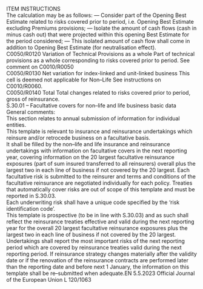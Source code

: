  
ITEM  INSTRUCTIONS  
The calculation may be as follows: 
— Consider part of the Opening Best Estimate related to risks covered prior to 
period, i.e. Opening Best Estimate excluding Premiums provisions; 
— Isolate the amount of cash flows (cash in minus cash out) that were projected 
within this opening Best Estimate for the period considered; 
— This isolated amount of cash flow shall come in addition to Opening Best 
Estimate (for neutralisation effect).  
C0050/R0120  Variation of Technical 
Provisions as a whole  Part of technical provisions as a whole corresponding to risks covered prior to 
period. 
See comment on C0010/R0050  
C0050/R0130  Net variation for index-linked 
and unit-linked business  This cell is deemed not applicable for Non–Life 
See instructions on C0010/R0060.  
C0050/R0140  Total  Total changes related to risks covered prior to period, gross of reinsurance.  
S.30.01 – Facultative covers for non–life and life business basic data  
General comments:  
This section relates to annual submission of information for individual entities.  
This template is relevant to insurance and reinsurance undertakings which reinsure and/or retrocede business on a 
facultative basis.  
It shall be filled by the non–life and life insurance and reinsurance undertakings with information on facultative covers 
in the next reporting year, covering information on the 20 largest facultative reinsurance exposures (part of sum insured 
transferred to all reinsurers) overall plus the largest two in each line of business if not covered by the 20 largest. Each 
facultative risk is submitted to the reinsurer and terms and conditions of the facultative reinsurance are negotiated 
individually for each policy. Treaties that automatically cover risks are out of scope of this template and must be 
reported in S.30.03.  
Each underwriting risk shall have a unique code specified by the ‘risk identification code’.  
This template is prospective (to be in line with S.30.03) and as such shall reflect the reinsurance treaties effective and 
valid during the next reporting year for the overall 20 largest facultative reinsurance exposures plus the largest two in 
each line of business if not covered by the 20 largest. Undertakings shall report the most important risks of the next 
reporting period which are covered by reinsurance treaties valid during the next reporting period. If reinsurance strategy 
changes materially after the validity date or if the renovation of the reinsurance contracts are performed later than the 
reporting date and before next 1 January, the information on this template shall be re–submitted when adequate.EN  5.5.2023 Official Journal of the European Union L 120/1063